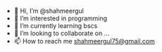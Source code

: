 - 👋 Hi, I’m @shahmeergul
- 👀 I’m interested in programming
- 🌱 I’m currently learning bscs
- 💞️ I’m looking to collaborate on ...
- 📫 How to reach me shahmeergul75@gmail.com

<!---
shahmeergul/shahmeergul is a ✨ special ✨ repository because its `README.md` (this file) appears on your GitHub profile.
You can click the Preview link to take a look at your changes.
--->
